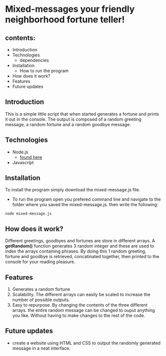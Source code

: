 # Mixed-messages your friendly neighborhood fortune teller!

## contents:

- Introduction
- Technologies
    - dependencies
- Installation
	- How to run the program
- How does it work?
- Features
- Future updates

## Introduction
This is a simple little script that when started generates a fortune and prints it out in the console. 
The output is composed of a random greeting message, a random fortune and a random goodbye message.

## Technologies
- Node.js 
    - [found here](https://nodejs.org/en/) 
- Javascript

## Installation
To install the program simply download the mixed-message.js file.

- To run the program open you prefered command line and navigate to the folder where you saved the mixed-message.js. 
then write the following: 
```
node mixed-message.js
```

## How does it work?
Different greetings, goodbyes and fortunes are store in different arrays. A **getRandom()** function generates 3 random
integer and these are used to index the arrays containing phrases. By doing this 1 random greeting, fortune and goodbye is retrieved, concatinated together,
then printed to the console for your reading pleasure.

## Features
1. Generates a random fortune
2. Scalability. The different arrays can easily be scaled to increase the number of possible outputs.
3. Easy to repurpose. By changing the contents of the three different arrays. the entire random message can be changed to
ouput anything you like. Without having to make changes to the rest of the code.

## Future updates
- create a website using HTML and CSS to output the randomly generated message in a neat interface.